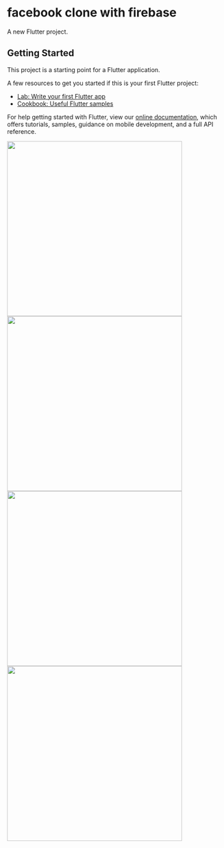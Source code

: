 # facebook clone with firebase

A new Flutter project.

## Getting Started

This project is a starting point for a Flutter application.

A few resources to get you started if this is your first Flutter project:

- [Lab: Write your first Flutter app](https://flutter.dev/docs/get-started/codelab)
- [Cookbook: Useful Flutter samples](https://flutter.dev/docs/cookbook)

For help getting started with Flutter, view our
[online documentation](https://flutter.dev/docs), which offers tutorials,
samples, guidance on mobile development, and a full API reference.

<img src="https://user-images.githubusercontent.com/83325614/147067174-65a01b8b-4161-42d3-87e6-a88e22b3db83.png" width="408">
<img src="https://user-images.githubusercontent.com/83325614/147067190-9c7b172e-9820-43ac-b3f8-0d5efe971b59.png" width="408">
<img src="https://user-images.githubusercontent.com/83325614/147067182-a75f163a-e43c-4bcb-95ab-f8181201df76.png" width="408">
<img src="https://user-images.githubusercontent.com/83325614/147067199-360c7ccf-d6f9-4d53-acdb-bb68fb228015.png" width="408">
